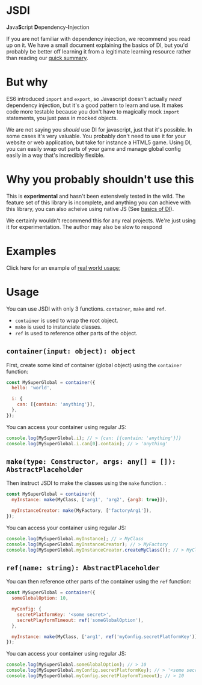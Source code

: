 # JSDI

**J**ava**S**cript **D**ependency-**I**njection

If you are not familiar with dependency injection, we recommend you read up on it. We have a small document explaining the basics of DI, but you'd probably be better off learning it from a legitimate learning resource rather than reading our [quick summary](/docs/BASICS_OF_DI.md).

# But why

ES6 introduced `import` and `export`, so Javascript doesn't actually _need_ dependency injection, but it's a good pattern to learn and use. It makes code more testable because you don't have to magically mock `import` statements, you just pass in mocked objects.

We are not saying you _should_ use DI for javascript, just that it's possible. In some cases it's very valuable. You probably don't need to use it for your website or web application, but take for instance a HTML5 game. Using DI, you can easily swap out parts of your game and manage global config easily in a way that's incredibly flexible.

# Why you probably shouldn't use this

This is **experimental** and hasn't been extensively tested in the wild. The feature set of this library is incomplete, and anything you can achieve with this library, you can also acheive using native JS (See [basics of DI](/docs/BASICS_OF_DI.md#final-thoughts)).

We certainly wouldn't recommend this for any real projects. We're just using it for experimentation. The author may also be slow to respond

# Examples

Click here for an example of [real world usage](/docs/EXAMPLE.md);

# Usage

You can use JSDI with only 3 functions. `container`, `make` and `ref`.

- `container` is used to wrap the root object.
- `make` is used to instanciate classes.
- `ref` is used to reference other parts of the object.

## `container(input: object): object`

First, create some kind of container (global object) using the `container` function:

```js
const MySuperGlobal = container({
  hello: 'world',

  i: {
    can: [{contain: 'anything'}],
  },
});
```

You can access your container using regular JS:

```js
console.log(MySuperGlobal.i); // > {can: [{contain: 'anything'}]}
console.log(MySuperGlobal.i.can[0].contain); // > 'anything'
```

## `make(type: Constructor, args: any[] = []): AbstractPlaceholder`

Then instruct JSDI to make the classes using the `make` function. :

```js
const MySuperGlobal = container({
  myInstance: make(MyClass, ['arg1', 'arg2', {arg3: true}]),

  myInstanceCreator: make(MyFactory, ['factoryArg1']),
});
```

You can access your container using regular JS:

```js
console.log(MySuperGlobal.myInstance); // > MyClass
console.log(MySuperGlobal.myInstanceCreator); // > MyFactory
console.log(MySuperGlobal.myInstanceCreator.createMyClass()); // > MyClass
```

## `ref(name: string): AbstractPlaceholder`

You can then reference other parts of the container using the `ref` function:

```js
const MySuperGlobal = container({
  someGlobalOption: 10,

  myConfig: {
    secretPlatformKey: '<some secret>',
    secretPlayformTimeout: ref('someGlobalOption'),
  },

  myInstance: make(MyClass, ['arg1', ref('myConfig.secretPlatformKey')]),
});
```

You can access your container using regular JS:

```js
console.log(MySuperGlobal.someGlobalOption); // > 10
console.log(MySuperGlobal.myConfig.secretPlatformKey); // > '<some secret>'
console.log(MySuperGlobal.myConfig.secretPlayformTimeout); // > 10
```

